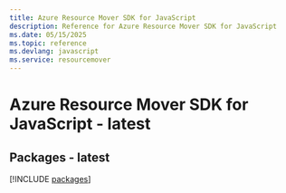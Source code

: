 ```yaml
---
title: Azure Resource Mover SDK for JavaScript
description: Reference for Azure Resource Mover SDK for JavaScript
ms.date: 05/15/2025
ms.topic: reference
ms.devlang: javascript
ms.service: resourcemover
---
```

# Azure Resource Mover SDK for JavaScript - latest
## Packages - latest
[!INCLUDE [packages](resource-mover-index.md)]